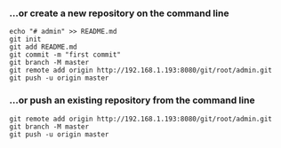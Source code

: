 ### …or create a new repository on the command line
```shell
echo "# admin" >> README.md
git init
git add README.md
git commit -m "first commit"
git branch -M master
git remote add origin http://192.168.1.193:8080/git/root/admin.git   
git push -u origin master
```
### …or push an existing repository from the command line
```shell
git remote add origin http://192.168.1.193:8080/git/root/admin.git   
git branch -M master
git push -u origin master
```